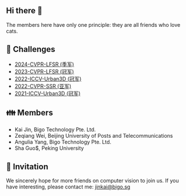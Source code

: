 ## Hi there 👋

The members here have only one principle: they are all friends who love cats.

## 👑 Challenges

- [2024-CVPR-LFSR (季军)](https://github.com/OpenMeow/NTIRE24_LFSR_PSWPP)
- [2023-CVPR-LFSR (冠军)](https://github.com/OpenMeow/NTIRE23_LFSR_DistgEPIT)
- [2022-ICCV-Urban3D (冠军)](#)
- [2022-CVPR-SSR (亚军)](#)
- [2021-ICCV-Urban3D (冠军)](#)

## 👪 Members

- Kai Jin, Bigo Technology Pte. Ltd.
- Zeqiang Wei, Beijing University of Posts and Telecommunications
- Angulia Yang, Bigo Technology Pte. Ltd.
- Sha Guo$, Peking University

## 🫰 Invitation

We sincerely hope for more friends on computer vision to join us.
If you have interesting, please contact me: jinkai@bigo.sg
